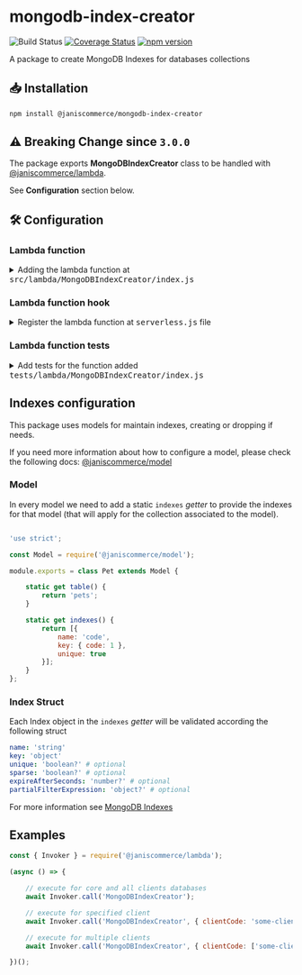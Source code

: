 # mongodb-index-creator

![Build Status](https://github.com/janis-commerce/mongodb-index-creator/workflows/Build%20Status/badge.svg)
[![Coverage Status](https://coveralls.io/repos/github/janis-commerce/mongodb-index-creator/badge.svg?branch=master)](https://coveralls.io/github/janis-commerce/mongodb-index-creator?branch=master)
[![npm version](https://badge.fury.io/js/%40janiscommerce%2Fmongodb-index-creator.svg)](https://www.npmjs.com/package/@janiscommerce/mongodb-index-creator)

A package to create MongoDB Indexes for databases collections

## :inbox_tray: Installation
```sh
npm install @janiscommerce/mongodb-index-creator
```

## :warning: Breaking Change since `3.0.0`
The package exports **MongoDBIndexCreator** class to be handled with [@janiscommerce/lambda](https://www.npmjs.com/package/@janiscommerce/lambda).

See **Configuration** section below.

## :hammer_and_wrench: Configuration

### Lambda function

<details>
	<summary>Adding the lambda function at <tt>src/lambda/MongoDBIndexCreator/index.js</tt></summary>

```js
'use strict';

const { Handler } = require('@janiscommerce/lambda');

const { MongoDBIndexCreator } = require('@janiscommerce/mongodb-index-creator');

module.exports.handler = (...args) => Handler.handle(MongoDBIndexCreator, ...args);

```
</details>

### Lambda function hook

<details>
	<summary>Register the lambda function at <tt>serverless.js</tt> file</summary>

```js
'use strict';

const { helper } = require('sls-helper'); // eslint-disable-line
const { serverlessFunction } =  require('@janiscommerce/mongodb-index-creator');

module.exports = helper({
	hooks: [
		// other hooks
		...serverlessFunction
	]
});

```
</details>

### Lambda function tests

<details>
	<summary>Add tests for the function added <tt>tests/lambda/MongoDBIndexCreator/index.js</tt></summary>

```js
'use strict';

const sinon = require('sinon');

const { Handler } = require('@janiscommerce/lambda');

const { MongoDBIndexCreator } = require('@janiscommerce/mongodb-index-creator');

const { handler: FunctionHandler } = require('../../../src/lambda/MongoDBIndexCreator');

describe('MongoDBIndexCreator', () => {

	beforeEach(() => sinon.stub(Handler, 'handle').resolves());

	afterEach(() => sinon.restore());

	it('Should handle with lambda handler when no payload was received', async () => {

		await FunctionHandler();

		sinon.assert.calledOnceWithExactly(Handler.handle, MongoDBIndexCreator);
	});

	it('Should handle with lambda handler when a client was received in payload', async () => {

		await FunctionHandler({ clientCode: 'my-client' });

		sinon.assert.calledOnceWithExactly(Handler.handle, MongoDBIndexCreator, { clientCode: 'my-client' });
	});

	it('Should handle with lambda handler when multiple client was received in payload', async () => {

		await FunctionHandler({ clientCode: ['my-client', 'other-client'] });

		sinon.assert.calledOnceWithExactly(Handler.handle, MongoDBIndexCreator, { clientCode: ['my-client', 'other-client'] });
	});
});

```
</details>

## Indexes configuration
This package uses models for maintain indexes, creating or dropping if needs.

If you need more information about how to configure a model, please check the following docs: [@janiscommerce/model](https://www.npmjs.com/package/@janiscommerce/model)

### Model
In every model we need to add a static `indexes` _getter_ to provide the indexes for that model (that will apply for the collection associated to the model).

```js

'use strict';

const Model = require('@janiscommerce/model');

module.exports = class Pet extends Model {

	static get table() {
		return 'pets';
	}

	static get indexes() {
		return [{
			name: 'code',
			key: { code: 1 },
			unique: true
		}];
	}
};

```

### Index Struct
Each Index object in the `indexes` _getter_ will be validated according the following struct

```yaml
name: 'string'
key: 'object'
unique: 'boolean?' # optional
sparse: 'boolean?' # optional
expireAfterSeconds: 'number?' # optional
partialFilterExpression: 'object?' # optional
```

For more information see [MongoDB Indexes](https://docs.mongodb.com/manual/indexes/)

## Examples

```js
const { Invoker } = require('@janiscommerce/lambda');

(async () => {

	// execute for core and all clients databases
	await Invoker.call('MongoDBIndexCreator');

	// execute for specified client
	await Invoker.call('MongoDBIndexCreator', { clientCode: 'some-client' });

	// execute for multiple clients
	await Invoker.call('MongoDBIndexCreator', { clientCode: ['some-client', 'other-client'] });

})();
```